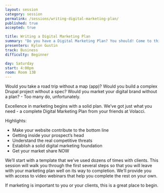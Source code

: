 ```yaml
---
layout: session
category: session
permalink: /sessions/writing-digital-marketing-plan/
published: true
accepted: true

title: Writing a Digital Marketing Plan
summary: "Do you have a Digital Marketing Plan? You should! Come to this session to get started and to receive a free template."
presenters: Kylon Gustin
track: Business
difficulty: Beginner

day: Saturday
start: 4:00pm
room: Room 13B
---
```


Would you take a road trip without a map (app)?
Would you build a complex Drupal project without a spec?
Would you market your digital brand without a plan? - Too many do, unfortunately.

Excellence in marketing begins with a solid plan. We’ve got just what you need - a complete Digital Marketing Plan from your friends at Volacci.

Highlights:
- Make your website contribute to the bottom line
- Getting inside your prospect’s head
- Understand the real competitive threats
- Establish a solid digital marketing foundation
- Get your market share NOW

We’ll start with a template that we’ve used dozens of times with clients. This session will walk you through the first several steps so that you will leave with your marketing plan well on its way to completion. We’ll provide you with access to video webinars that help you complete the rest on your own.

If marketing is important to you or your clients, this is a great place to begin.
